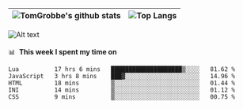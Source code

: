 |![TomGrobbe's github stats](https://github-readme-stats.vercel.app/api?username=egerdnc&count_private=true&show_icons=true&theme=dracula&disable_animations=true&include_all_commits=true)|![Top Langs](https://github-readme-stats.vercel.app/api/top-langs/?username=egerdnc&theme=dracula&langs_count=10&layout=compact)|
|:-:|:-:|

![Alt text](https://spotify-recently-played-readme.vercel.app/api?user=i4a9i8pn8x8vvskq8v52yhckr)
<br>
<br>
📊 &nbsp;**This week I spent my time on**
<!--START_SECTION:waka-->
```text
Lua          17 hrs 6 mins   ████████████████████▒░░░░   81.62 % 
JavaScript   3 hrs 8 mins    ███▓░░░░░░░░░░░░░░░░░░░░░   14.96 % 
HTML         18 mins         ▒░░░░░░░░░░░░░░░░░░░░░░░░   01.44 % 
INI          14 mins         ▒░░░░░░░░░░░░░░░░░░░░░░░░   01.12 % 
CSS          9 mins          ▒░░░░░░░░░░░░░░░░░░░░░░░░   00.75 % 
```
<!--END_SECTION:waka-->
